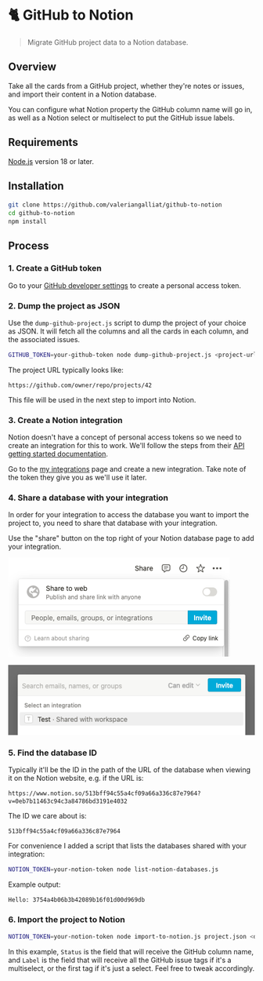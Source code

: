 # 🐈 GitHub to Notion

> Migrate GitHub project data to a Notion database.

## Overview

Take all the cards from a GitHub project, whether they're notes or
issues, and import their content in a Notion database.

You can configure what Notion property the GitHub column name will go
in, as well as a Notion select or multiselect to put the GitHub issue
labels.

## Requirements

[Node.js](https://nodejs.org/) version 18 or later.

## Installation

```sh
git clone https://github.com/valeriangalliat/github-to-notion
cd github-to-notion
npm install
```

## Process

### 1. Create a GitHub token

Go to your [GitHub developer settings](https://github.com/settings/tokens)
to create a personal access token.

### 2. Dump the project as JSON

Use the `dump-github-project.js` script to dump the project of your
choice as JSON. It will fetch all the columns and all the cards in each
column, and the associated issues.

```sh
GITHUB_TOKEN=your-github-token node dump-github-project.js <project-url> > project.json
```

The project URL typically looks like:

```
https://github.com/owner/repo/projects/42
```

This file will be used in the next step to import into Notion.

### 3. Create a Notion integration

Notion doesn't have a concept of personal access tokens so we need to
create an integration for this to work. We'll follow the steps from
their [API getting started documentation](https://developers.notion.com/docs/getting-started).

Go to the [my integrations](https://www.notion.so/my-integrations) page
and create a new integration. Take note of the token they give you as
we'll use it later.

### 4. Share a database with your integration

In order for your integration to access the database you want to import
the project to, you need to share that database with your integration.

Use the "share" button on the top right of your Notion database page to
add your integration.

![Share](share.png)

![Invite](invite.png)

### 5. Find the database ID

Typically it'll be the ID in the path of the URL of the database when
viewing it on the Notion website, e.g. if the URL is:

```
https://www.notion.so/513bff94c55a4cf09a66a336c87e7964?v=0eb7b11463c94c3a84786bd3191e4032
```

The ID we care about is:

```
513bff94c55a4cf09a66a336c87e7964
```

For convenience I added a script that lists the databases shared with
your integration:

```sh
NOTION_TOKEN=your-notion-token node list-notion-databases.js
```

Example output:

```
Hello: 3754a4b06b3b42089b16f01d00d969db
```

### 6. Import the project to Notion

```sh
NOTION_TOKEN=your-notion-token node import-to-notion.js project.json <database-id> 'Status' 'Label'
```

In this example, `Status` is the field that will receive the GitHub
column name, and `Label` is the field that will receive all the GitHub
issue tags if it's a multiselect, or the first tag if it's just a
select. Feel free to tweak accordingly.
